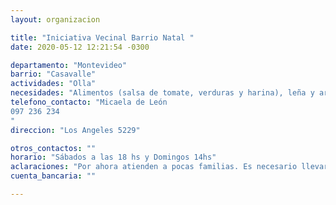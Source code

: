 ```yaml
---
layout: organizacion

title: "Iniciativa Vecinal Barrio Natal "
date: 2020-05-12 12:21:54 -0300

departamento: "Montevideo"
barrio: "Casavalle"
actividades: "Olla"
necesidades: "Alimentos (salsa de tomate, verduras y harina), leña y artículos de limpieza"
telefono_contacto: "Micaela de León
097 236 234
"
direccion: "Los Angeles 5229"

otros_contactos: ""
horario: "Sábados a las 18 hs y Domingos 14hs"
aclaraciones: "Por ahora atienden a pocas familias. Es necesario llevar recipiente."
cuenta_bancaria: ""

---
```

